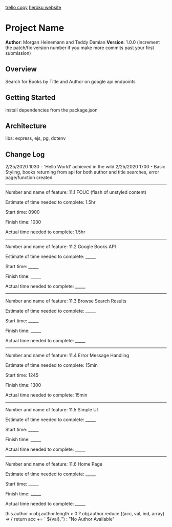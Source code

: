 [trello copy](
  https://trello.com/b/ajoyuL4k/book-app-morgan-h
)
[heroku website](
  https://mh-td-booklist.herokuapp.com/
)

# Project Name

**Author**: Morgan Heinemann and Teddy Damian
**Version**: 1.0.0 (increment the patch/fix version number if you make more commits past your first submission)

## Overview
Search for Books by Title and Author on google api endpoints

## Getting Started
install dependencies from the package.json

## Architecture
libs: express, ejs, pg, dotenv

## Change Log
2/25/2020 1030 - 'Hello World' achieved in the wild
2/25/2020 1700 - Basic Styling, books returning from api for both author and title searches, error page/function created


**************************

Number and name of feature: 11.1 FOUC (flash of unstyled content)

Estimate of time needed to complete: 1.5hr

Start time: 0900

Finish time: 1030

Actual time needed to complete: 1.5hr

****************

Number and name of feature: 11.2 Google Books API

Estimate of time needed to complete: _____

Start time: _____

Finish time: _____

Actual time needed to complete: _____

**********

Number and name of feature: 11.3 Browse Search Results

Estimate of time needed to complete: _____

Start time: _____

Finish time: _____

Actual time needed to complete: _____

***************

Number and name of feature: 11.4 Error Message Handling

Estimate of time needed to complete: 15min

Start time: 1245

Finish time: 1300

Actual time needed to complete: 15min

*****************

Number and name of feature: 11.5 Simple UI

Estimate of time needed to complete: _____

Start time: _____

Finish time: _____

Actual time needed to complete: _____

***************

Number and name of feature: 11.6 Home Page

Estimate of time needed to complete: _____

Start time: _____

Finish time: _____

Actual time needed to complete: _____

this.author = obj.author.length > 0 ? obj.author.reduce ((acc, val, ind, array) => { return acc += ` ${val},'') : "No Author Available"
